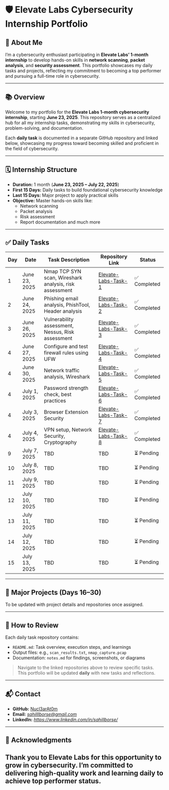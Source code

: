 # 🛡️ Elevate Labs Cybersecurity Internship Portfolio

## 👤 About Me

I’m a cybersecurity enthusiast participating in **Elevate Labs’ 1-month internship** to develop hands-on skills in **network scanning**, **packet analysis**, and **security assessment**. This portfolio showcases my daily tasks and projects, reflecting my commitment to becoming a top performer and pursuing a full-time role in cybersecurity.

---

## 📚 Overview

Welcome to my portfolio for the **Elevate Labs 1-month cybersecurity internship**, starting **June 23, 2025**. This repository serves as a centralized hub for all my internship tasks, demonstrating my skills in cybersecurity, problem-solving, and documentation.

Each **daily task** is documented in a separate GitHub repository and linked below, showcasing my progress toward becoming skilled and proficient in the field of cybersecurity.

---

## 🗓️ Internship Structure

- **Duration:** 1 month (**June 23, 2025 – July 22, 2025**)
- **First 15 Days:** Daily tasks to build foundational cybersecurity knowledge
- **Last 15 Days:** Major project to apply practical skills
- **Objective:** Master hands-on skills like:
  - Network scanning  
  - Packet analysis  
  - Risk assessment  
  - Report documentation and much more

---

## ✅ Daily Tasks

| Day | Date         | Task Description                                         | Repository Link                        | Status     |
|-----|--------------|----------------------------------------------------------|----------------------------------------|------------|
| 1   | June 23, 2025| Nmap TCP SYN scan, Wireshark analysis, risk assessment   | [Elevate-Labs-Task-1](https://github.com/Nucl3arAt0m/Elevate-Labs-Task-1) | ✅ Completed |
| 2   | June 24, 2025| Phishing email analysis, PhishTool, Header analysis      | [Elevate-Labs-Task-2](https://github.com/Nucl3arAt0m/Elevate-Labs-Task-2) | ✅ Completed |
| 3   | June 26, 2025| Vulnerability assessment, Nessus, Risk assessment	| [Elevate-Labs-Task-3](https://github.com/Nucl3arAt0m/Elevate-Labs-Task-3) | ✅ Completed |
| 4   | June 27, 2025| Configure and test firewall rules using UFW		| [Elevate-Labs-Task-4](https://github.com/Nucl3arAt0m/Elevate-Labs-Task-4) | ✅ Completed |
| 4   | June 30, 2025| Network traffic analysis, Wireshark			| [Elevate-Labs-Task-5](https://github.com/Nucl3arAt0m/Elevate-Labs-Task-5) | ✅ Completed |
| 4   | July 1, 2025 | Password strength check, best practices			| [Elevate-Labs-Task-6](https://github.com/Nucl3arAt0m/Elevate-Labs-Task-6) | ✅ Completed |
| 4   | July 3, 2025 | Browser Extension Security				| [Elevate-Labs-Task-7](https://github.com/Nucl3arAt0m/Elevate-Labs-Task-7) | ✅ Completed |
| 4   | July 4, 2025 | VPN setup, Network Security, Cryptography		| [Elevate-Labs-Task-8](https://github.com/Nucl3arAt0m/Elevate-Labs-Task-8) | ✅ Completed |
| 9   | July 7, 2025 | TBD                                                      | TBD                                    | ⏳ Pending  |
| 10  | July 8, 2025 | TBD                                                      | TBD                                    | ⏳ Pending  |
| 11  | July 9, 2025 | TBD                                                      | TBD                                    | ⏳ Pending  |
| 12  | July 10, 2025 | TBD                                                     | TBD                                    | ⏳ Pending  |
| 13  | July 11, 2025 | TBD                                                     | TBD                                    | ⏳ Pending  |
| 14  | July 12, 2025 | TBD                                                     | TBD                                    | ⏳ Pending  |
| 15  | July 13, 2025 | TBD                                                     | TBD                                    | ⏳ Pending  |

---

## 🚀 Major Projects (Days 16–30)

To be updated with project details and repositories once assigned.

---

## 📂 How to Review

Each daily task repository contains:
- `README.md`: Task overview, execution steps, and learnings
- Output files: e.g., `scan_results.txt`, `nmap_capture.pcap`
- Documentation: `notes.md` for findings, screenshots, or diagrams

> Navigate to the linked repositories above to review specific tasks. This portfolio will be updated **daily** with new tasks and reflections.

---

## 📬 Contact

- **GitHub:** [Nucl3arAt0m](https://github.com/Nucl3arAt0m)
- **Email:** *sahilllborse@gmail.com*  
- **LinkedIn:** *https://www.linkedin.com/in/sahillborse/*

---

## 🙏 Acknowledgments

Thank you to **Elevate Labs** for this opportunity to grow in cybersecurity. I’m committed to delivering high-quality work and learning daily to achieve top performer status.
---


